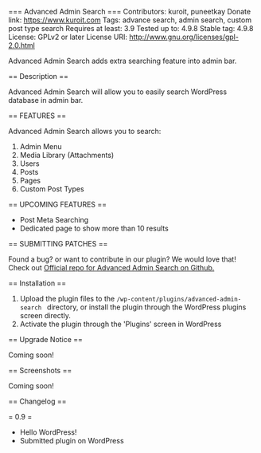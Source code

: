 === Advanced Admin Search ===
Contributors: kuroit, puneetkay
Donate link: https://www.kuroit.com
Tags: advance search, admin search, custom post type search
Requires at least: 3.9
Tested up to: 4.9.8
Stable tag: 4.9.8
License: GPLv2 or later
License URI: http://www.gnu.org/licenses/gpl-2.0.html

Advanced Admin Search adds extra searching feature into admin bar.

== Description ==

Advanced Admin Search will allow you to easily search WordPress database in admin bar.

== FEATURES ==

Advanced Admin Search allows you to search:

1. Admin Menu
2. Media Library (Attachments)
3. Users
4. Posts
5. Pages
6. Custom Post Types

== UPCOMING FEATURES ==
* Post Meta Searching
* Dedicated page to show more than 10 results

== SUBMITTING PATCHES ==

Found a bug? or want to contribute in our plugin? We would love that! Check out <a href="https://github.com/Kuroit/Advanced-Admin-Search" target="_blank">Official repo for Advanced Admin Search on Github.</a>

== Installation ==

1. Upload the plugin files to the `/wp-content/plugins/advanced-admin-search ` directory, or install the plugin through the WordPress plugins screen directly.
2. Activate the plugin through the 'Plugins' screen in WordPress

== Upgrade Notice ==

Coming soon!

== Screenshots ==

Coming soon!

== Changelog ==

= 0.9 =
* Hello WordPress!
* Submitted plugin on WordPress
